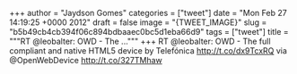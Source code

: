 
+++
author = "Jaydson Gomes"
categories = ["tweet"]
date = "Mon Feb 27 14:19:25 +0000 2012"
draft = false
image = "{TWEET_IMAGE}"
slug = "b5b49cb4cb394f06c894bdbaaec0bc5d1eba66d9"
tags = ["tweet"]
title = """RT @leobalter: OWD - The ..."""
+++
RT @leobalter: OWD - The full compliant and native HTML5 device by Telefónica http://t.co/dx9TcxRQ via @OpenWebDevice http://t.co/327TMhaw

